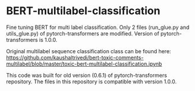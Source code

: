 # BERT-multilabel-classification
Fine tuning BERT for multi label classification. Only 2 files (run_glue.py and utils_glue.py) of pytorch-transformers are modified. Version of pytorch-transformers is 1.0.0. 

Original multilabel sequence classification class can be found here: https://github.com/kaushaltrivedi/bert-toxic-comments-multilabel/blob/master/toxic-bert-multilabel-classification.ipynb

This code was built for old version (0.6.1) of pytorch-transformers repository. The files in this repository is compatible with version 1.0.0.
